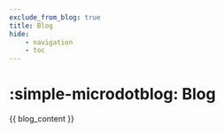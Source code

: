 ```yaml
---
exclude_from_blog: true
title: Blog
hide:
    - navigation
    - toc
---
```


# :simple-microdotblog: Blog

{{ blog_content }}
